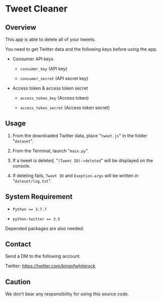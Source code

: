 # Tweet Cleaner
## Overview
This app is able to delete all of your tweets.

You need to get Twitter data and the following keys before using the app.
* Consumer API keys

    * `consumer_key`  (API key)

    * `consumer_secret`  (API secret key)

* Access token & access token secret

    * `access_token_key`  (Access token)

    * `access_token_secret`  (Access token secret)

## Usage

1. From the downloaded Twitter data, place "`tweet.js`" in the folder "`dataset`".

1. From the Terminal, launch "`main.py`".

1. If a tweet is deleted, "`(Tweet ID)->deleted`" will be displayed on the console.

1. If deleting fails, `Tweet ID` and `Exeption.args` will be written in "`dataset/log.txt`".

## System Requirement

* `Python == 3.7.7`

* `python-twitter == 3.5`

Depended packages are also needed.

## Contact

Send a DM to the following account.

Twitter: https://twitter.com/kingofwhiterock

## Caution

We don't bear any responsibility for using this source code.